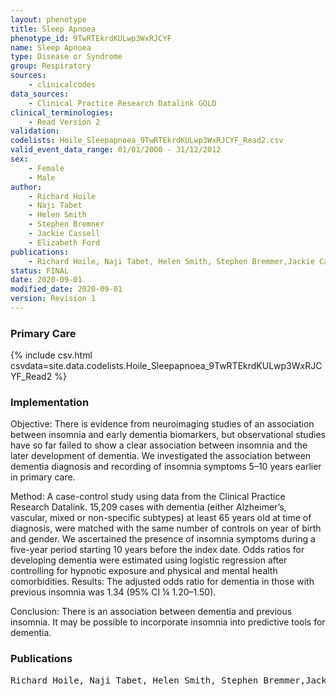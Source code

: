 ```yaml
---
layout: phenotype
title: Sleep Apnoea
phenotype_id: 9TwRTEkrdKULwp3WxRJCYF
name: Sleep Apnoea
type: Disease or Syndrome
group: Respiratory
sources: 
    - clinicalcodes
data_sources:
    - Clinical Practice Research Datalink GOLD
clinical_terminologies:
    - Read Version 2
validation:
codelists: Hoile_Sleepapnoea_9TwRTEkrdKULwp3WxRJCYF_Read2.csv
valid_event_data_range: 01/01/2000 - 31/12/2012
sex:
    - Female
    - Male
author:
    - Richard Hoile
    - Naji Tabet
    - Helen Smith
    - Stephen Bremner
    - Jackie Cassell
    - Elizabeth Ford   
publications:
    - Richard Hoile, Naji Tabet, Helen Smith, Stephen Bremmer,Jackie Cassell, Elizabeth Ford, Are symptoms of insomnia in primary care associated with subsequent onset of dementia A matched retrospective case-control study. Aging and Mental Health, 24(9):1466-1471, 2020.
status: FINAL
date: 2020-09-01
modified_date: 2020-09-01
version: Revision 1
---
```


### Primary Care

{% include csv.html csvdata=site.data.codelists.Hoile_Sleepapnoea_9TwRTEkrdKULwp3WxRJCYF_Read2 %}

### Implementation

Objective: 
There is evidence from neuroimaging studies of an association between insomnia and early dementia biomarkers, but observational studies have so far failed to show a clear association between insomnia and the later development of dementia. We investigated the association between dementia diagnosis and recording of insomnia symptoms 5–10 years earlier in primary care.

Method: 
A case-control study using data from the Clinical Practice Research Datalink. 15,209 cases with dementia (either Alzheimer’s, vascular, mixed or non-specific subtypes) at least 65 years old at time of diagnosis, were matched with the same number of controls on year of birth and gender. We ascertained the presence of insomnia symptoms during a five-year period starting 10 years before the index date. Odds ratios for developing dementia were estimated using logistic regression after controlling for hypnotic exposure and physical and mental health comorbidities. Results: The adjusted odds ratio for dementia in those with previous insomnia was 1.34 (95% CI ¼ 1.20–1.50).

Conclusion: 
There is an association between dementia and previous insomnia. It may be possible to incorporate insomnia into predictive tools for dementia.

### Publications

<pre>
Richard Hoile, Naji Tabet, Helen Smith, Stephen Bremmer,Jackie Cassell, Elizabeth Ford, Are symptoms of insomnia in primary care associated with subsequent onset of dementia A matched retrospective case-control study. Aging and Mental Health, 24(9):1466-1471, 2020.
</pre>
